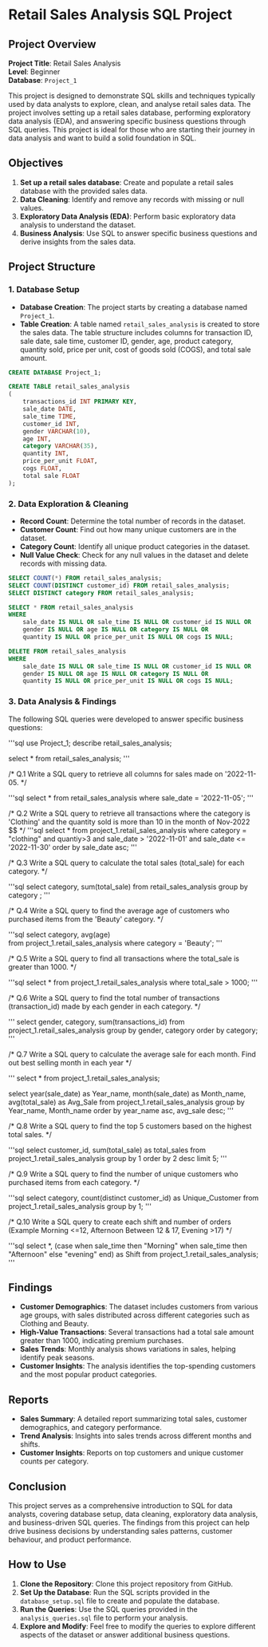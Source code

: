 # Retail Sales Analysis SQL Project

## Project Overview

**Project Title**: Retail Sales Analysis  
**Level**: Beginner  
**Database**: `Project_1`

This project is designed to demonstrate SQL skills and techniques typically used by data analysts to explore, clean, and analyse retail sales data. The project involves setting up a retail sales database, performing exploratory data analysis (EDA), and answering specific business questions through SQL queries. This project is ideal for those who are starting their journey in data analysis and want to build a solid foundation in SQL.

## Objectives

1. **Set up a retail sales database**: Create and populate a retail sales database with the provided sales data.
2. **Data Cleaning**: Identify and remove any records with missing or null values.
3. **Exploratory Data Analysis (EDA)**: Perform basic exploratory data analysis to understand the dataset.
4. **Business Analysis**: Use SQL to answer specific business questions and derive insights from the sales data.

## Project Structure

### 1. Database Setup

- **Database Creation**: The project starts by creating a database named `Project_1`.
- **Table Creation**: A table named `retail_sales_analysis` is created to store the sales data. The table structure includes columns for transaction ID, sale date, sale time, customer ID, gender, age, product category, quantity sold, price per unit, cost of goods sold (COGS), and total sale amount.


```sql
CREATE DATABASE Project_1;

CREATE TABLE retail_sales_analysis
(
    transactions_id INT PRIMARY KEY,
    sale_date DATE,	
    sale_time TIME,
    customer_id INT,	
    gender VARCHAR(10),
    age INT,
    category VARCHAR(35),
    quantity INT,
    price_per_unit FLOAT,	
    cogs FLOAT,
    total sale FLOAT
);
```

### 2. Data Exploration & Cleaning

- **Record Count**: Determine the total number of records in the dataset.
- **Customer Count**: Find out how many unique customers are in the dataset.
- **Category Count**: Identify all unique product categories in the dataset.
- **Null Value Check**: Check for any null values in the dataset and delete records with missing data.

```sql
SELECT COUNT(*) FROM retail_sales_analysis;
SELECT COUNT(DISTINCT customer_id) FROM retail_sales_analysis;
SELECT DISTINCT category FROM retail_sales_analysis;

SELECT * FROM retail_sales_analysis
WHERE 
    sale_date IS NULL OR sale_time IS NULL OR customer_id IS NULL OR 
    gender IS NULL OR age IS NULL OR category IS NULL OR 
    quantity IS NULL OR price_per_unit IS NULL OR cogs IS NULL;

DELETE FROM retail_sales_analysis
WHERE 
    sale_date IS NULL OR sale_time IS NULL OR customer_id IS NULL OR 
    gender IS NULL OR age IS NULL OR category IS NULL OR 
    quantity IS NULL OR price_per_unit IS NULL OR cogs IS NULL;
```

### 3. Data Analysis & Findings

The following SQL queries were developed to answer specific business questions:

'''sql
use Project_1;
describe retail_sales_analysis;

select * from retail_sales_analysis;
'''

/* Q.1 Write a SQL query to retrieve all columns for sales made on '2022-11-05. */

'''sql
select * from retail_sales_analysis 
where sale_date = '2022-11-05';
'''

/* Q.2 Write a SQL query to retrieve all transactions where the category is 
'Clothing' and the quantity sold is more than 10 in the month of Nov-2022 $$
*/
'''sql
select * from project_1.retail_sales_analysis 
where category = "clothing" 
and quantiy>3 
and sale_date > '2022-11-01'
and sale_date <= '2022-11-30'
order by sale_date asc;
'''

/*
Q.3 Write a SQL query to calculate the total sales (total_sale) for each category.
*/

'''sql
select 
	category, sum(total_sale) 
from retail_sales_analysis 
group by category ;
'''

/* Q.4 Write a SQL query to find the average
 age of customers who purchased items from the 'Beauty' category. 
 */

'''sql
select 
	category,
    avg(age)  
from project_1.retail_sales_analysis 
where category = 'Beauty';
'''

/* 
Q.5 Write a SQL query to find all transactions 
where the total_sale is greater than 1000.
*/

'''sql
select * from project_1.retail_sales_analysis 
where total_sale > 1000;
'''

/* Q.6 Write a SQL query to find the total number of 
transactions (transaction_id) made by each gender in each category.
*/

'''
select 
	gender,
    category,
    sum(transactions_id) 
from project_1.retail_sales_analysis
group by gender, category 
order by category; 
'''

/* Q.7 Write a SQL query to calculate the average sale 
for each month. Find out best selling month in each year
*/

'''
select * from project_1.retail_sales_analysis;

select 
year(sale_date) as Year_name, 
month(sale_date) as Month_name, 
avg(total_sale) as Avg_Sale 
from project_1.retail_sales_analysis 
group by Year_name, Month_name 
order by year_name asc, avg_sale desc;
'''

/* Q.8 Write a SQL query to find the top 5 customers based on the highest total sales. */

'''sql
select customer_id, sum(total_sale) as total_sales
from project_1.retail_sales_analysis
group by 1 
order by 2 desc
limit 5;
'''

/* Q.9 Write a SQL query to find the number of unique customers who purchased items from each category.
*/

'''sql
select 
	category,
	count(distinct customer_id) as Unique_Customer
from project_1.retail_sales_analysis
group by 1;
'''

/* Q.10 Write a SQL query to create each shift and number of 
orders (Example Morning <=12, Afternoon Between 12 & 17, Evening >17)
*/

'''sql
select *,
	(case
    when sale_time then "Morning"
    when sale_time then "Afternoon"
    else "evening"
    end) as Shift
 from project_1.retail_sales_analysis;
'''

## Findings

- **Customer Demographics**: The dataset includes customers from various age groups, with sales distributed across different categories such as Clothing and Beauty.
- **High-Value Transactions**: Several transactions had a total sale amount greater than 1000, indicating premium purchases.
- **Sales Trends**: Monthly analysis shows variations in sales, helping identify peak seasons.
- **Customer Insights**: The analysis identifies the top-spending customers and the most popular product categories.

## Reports

- **Sales Summary**: A detailed report summarizing total sales, customer demographics, and category performance.
- **Trend Analysis**: Insights into sales trends across different months and shifts.
- **Customer Insights**: Reports on top customers and unique customer counts per category.

## Conclusion

This project serves as a comprehensive introduction to SQL for data analysts, covering database setup, data cleaning, exploratory data analysis, and business-driven SQL queries. The findings from this project can help drive business decisions by understanding sales patterns, customer behaviour, and product performance.

## How to Use

1. **Clone the Repository**: Clone this project repository from GitHub.
2. **Set Up the Database**: Run the SQL scripts provided in the `database_setup.sql` file to create and populate the database.
3. **Run the Queries**: Use the SQL queries provided in the `analysis_queries.sql` file to perform your analysis.
4. **Explore and Modify**: Feel free to modify the queries to explore different aspects of the dataset or answer additional business questions.


